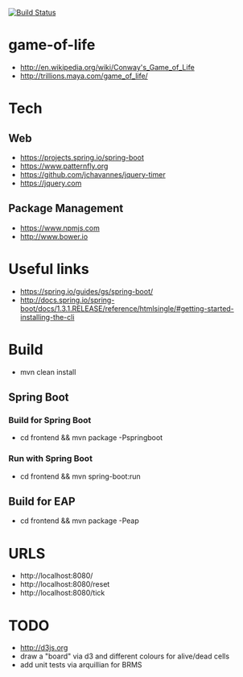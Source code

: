 [![Build Status](https://travis-ci.org/garethahealy/game-of-life.svg)](https://travis-ci.org/garethahealy/game-of-life)

# game-of-life
- http://en.wikipedia.org/wiki/Conway's_Game_of_Life
- http://trillions.maya.com/game_of_life/

# Tech
## Web
- https://projects.spring.io/spring-boot
- https://www.patternfly.org
- https://github.com/jchavannes/jquery-timer
- https://jquery.com

## Package Management
- https://www.npmjs.com
- http://www.bower.io

# Useful links
- https://spring.io/guides/gs/spring-boot/
- http://docs.spring.io/spring-boot/docs/1.3.1.RELEASE/reference/htmlsingle/#getting-started-installing-the-cli

# Build
- mvn clean install

## Spring Boot
### Build for Spring Boot
- cd frontend && mvn package -Pspringboot

### Run with Spring Boot
- cd frontend && mvn spring-boot:run

## Build for EAP
- cd frontend && mvn package -Peap

# URLS
- http://localhost:8080/
- http://localhost:8080/reset
- http://localhost:8080/tick

# TODO
- http://d3js.org
 - draw a "board" via d3 and different colours for alive/dead cells
- add unit tests via arquillian for BRMS
